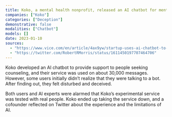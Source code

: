 ```yaml
---
title: Koko, a mental health nonprofit, released an AI chatbot for mental health counseling, but some users didn’t realize they were talking to a bot
companies: ["Koko"]
categories: ["Deception"]
demonstrative: false
modalities: ["Chatbot"]
models: []
date: 2023-01-10
sources:
  - "https://www.vice.com/en/article/4ax9yw/startup-uses-ai-chatbot-to-provide-mental-health-counseling-and-then-realizes-it-feels-weird"
  - "https://twitter.com/RobertRMorris/status/1611450197707464706"
---
```


Koko developed an AI chatbot to provide support to people seeking counseling, and their service was used on about 30,000 messages. However, some users initially didn’t realize that they were talking to a bot. After finding out, they felt disturbed and deceived.

Both users and AI experts were alarmed that Koko’s experimental service was tested with real people. Koko ended up taking the service down, and a cofounder reflected on Twitter about the experience and the limitations of AI.
